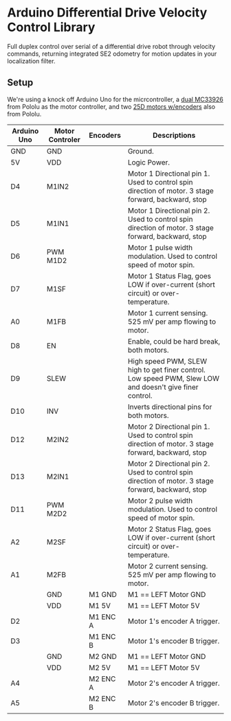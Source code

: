 Arduino Differential Drive Velocity Control Library
=================

Full duplex control over serial of a differential drive robot through velocity commands, returning integrated SE2 odometry for motion updates in your localization filter.

Setup
-----

We're using a knock off Arduino Uno for the micrcontroller, a [dual MC33926](https://www.pololu.com/product/1213) from Pololu as the motor controller, and two [25D motors w/encoders](https://www.pololu.com/product/4866) also from Pololu.

| Arduino Uno | Motor Controler | Encoders | Descriptions                                                                                            |
|-------------|-----------------|----------|---------------------------------------------------------------------------------------------------------|
| GND         | GND             |          | Ground.                                                                                                 |
| 5V          | VDD             |          | Logic Power.                                                                                            |
| D4          | M1IN2           |          | Motor 1 Directional pin 1. Used to control spin direction of motor. 3 stage forward, backward, stop     |
| D5          | M1IN1           |          | Motor 1 Directional pin 2. Used to control spin direction of motor. 3 stage forward, backward, stop     |
| D6          | PWM M1D2        |          | Motor 1 pulse width modulation. Used to control speed of motor spin.                                    |
| D7          | M1SF            |          | Motor 1 Status Flag, goes LOW if over-current (short circuit) or over-temperature.                      |
| A0          | M1FB            |          | Motor 1 current sensing. 525 mV per amp flowing to motor.                                               |
| D8          | EN              |          | Enable, could be hard break, both motors.                                                               |
| D9          | SLEW            |          | High speed PWM, SLEW high to get finer control. Low speed PWM, Slew LOW and doesn't give finer control. |
| D10         | INV             |          | Inverts directional pins for both motors.                                                               |
| D12         | M2IN2           |          | Motor 2 Directional pin 1. Used to control spin direction of motor. 3 stage forward, backward, stop     |
| D13         | M2IN1           |          | Motor 2 Directional pin 2. Used to control spin direction of motor. 3 stage forward, backward, stop     |
| D11         | PWM M2D2        |          | Motor 2 pulse width modulation. Used to control speed of motor spin.                                    |
| A2          | M2SF            |          | Motor 2 Status Flag, goes LOW if over-current (short circuit) or over-temperature.                      |
| A1          | M2FB            |          | Motor 2 current sensing. 525 mV per amp flowing to motor.                                               |
|             | GND             | M1 GND   | M1 == LEFT Motor GND                                                                                    |
|             | VDD             | M1 5V    | M1 == LEFT Motor 5V                                                                                     |
| D2          |                 | M1 ENC A | Motor 1's encoder A trigger.                                                                            |
| D3          |                 | M1 ENC B | Motor 1's encoder B trigger.                                                                            |
|             | GND             | M2 GND   | M1 == LEFT Motor GND                                                                                    |
|             | VDD             | M2 5V    | M1 == LEFT Motor 5V                                                                                     |
| A4          |                 | M2 ENC A | Motor 2's encoder A trigger.                                                                            |
| A5          |                 | M2 ENC B | Motor 2's encoder B trigger.                                                                            |